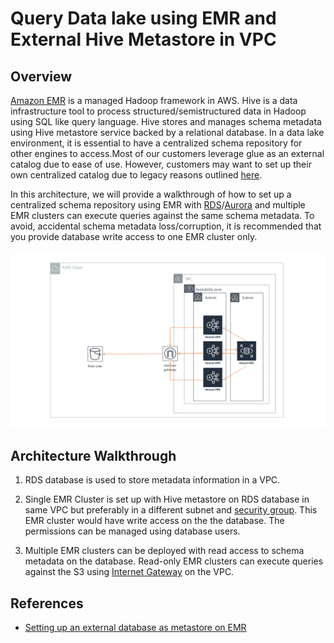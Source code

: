 # Query Data lake using EMR and External Hive Metastore in VPC

## Overview

[Amazon EMR](https://aws.amazon.com/emr/) is a managed Hadoop framework in AWS. Hive is a data infrastructure tool to process structured/semistructured data in Hadoop using SQL like query language. Hive stores and manages schema metadata using Hive metastore service backed by a relational database. In a data lake environment, it is essential to have a centralized schema repository for other engines to access.Most of our customers leverage glue as an external catalog due to ease of use. However, customers may want to set up their own centralized catalog due to legacy reasons outlined [here](../../../README.md).

In this architecture, we will provide a walkthrough of how to set up a centralized schema repository using EMR with [RDS]()/[Aurora]() and  multiple EMR clusters can execute queries against the same schema metadata. To avoid, accidental schema  metadata loss/corruption, it is recommended that you provide database write access to one EMR cluster only.


![Query Data lake using EMR and External Hive Metastore](analytics-emr-hive-metastore.png)

## Architecture  Walkthrough


1. RDS database is used  to store metadata information in a VPC.

2. Single EMR Cluster is set up with Hive metastore on RDS database in same VPC but preferably in a different subnet and [security group](https://docs.aws.amazon.com/AWSEC2/latest/UserGuide/using-network-security.html). This EMR cluster would have write access on the the database. The permissions can be managed using database users.

3. Multiple EMR clusters can be deployed with read access to schema metadata on the database. Read-only EMR clusters can execute queries against the S3 using [Internet Gateway](https://docs.aws.amazon.com/vpc/latest/userguide/VPC_Internet_Gateway.html) on the VPC.

## References

* [Setting up an external database as metastore on EMR](https://docs.aws.amazon.com/emr/latest/ReleaseGuide/emr-hive-metastore-external.html)
